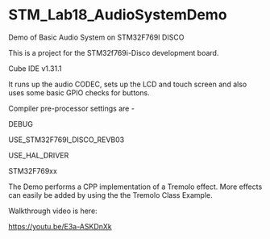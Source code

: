 # STM_Lab18_AudioSystemDemo
 Demo of Basic Audio System on STM32F769I DISCO

This is a project for the STM32f769i-Disco development board.

Cube IDE v1.31.1

It runs up the audio CODEC, sets up the LCD and touch screen and also uses some basic GPIO checks for buttons.

Compiler pre-processor settings are -

DEBUG

USE_STM32F769I_DISCO_REVB03

USE_HAL_DRIVER

STM32F769xx

The Demo performs a CPP implementation of a Tremolo effect. More effects can easily be added by using the the Tremolo Class Example.

Walkthrough video is here:

https://youtu.be/E3a-ASKDnXk

